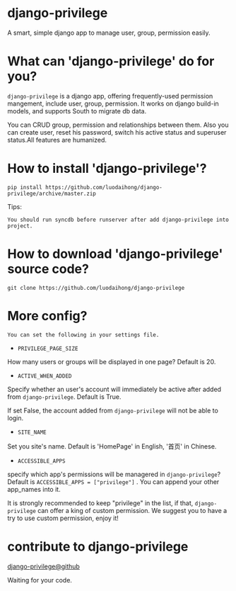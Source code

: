django-privilege
================

A smart, simple django app to manage user,  group, permission easily.

# What can 'django-privilege' do for you? #
`django-privilege` is a django app, offering frequently-used permission mangement, include user, group, permission. It works on django build-in models, and supports South to migrate db data.

You can CRUD group, permission and relationships between them. Also you can create user, reset his password, switch his active status and superuser status.All features are humanized.

# How to install 'django-privilege'? #
`pip install https://github.com/luodaihong/django-privilege/archive/master.zip`

Tips:

    You should run syncdb before runserver after add django-privilege into project.

# How to download 'django-privilege' source code? #
`git clone https://github.com/luodaihong/django-privilege`

# More config? #

    You can set the following in your settings file.

- `PRIVILEGE_PAGE_SIZE`

 How many users or groups will be displayed in one page? Default is 20.

- `ACTIVE_WHEN_ADDED`

 Specify whether an user's account will immediately be active after added from `django-privilege`. Default is True.

 If set False, the account added from `django-privilege` will not be able to login.

- `SITE_NAME`

 Set you site's name. Default is 'HomePage' in English, '首页' in Chinese.

- `ACCESSIBLE_APPS`

 specify which app's permissions will be managered in `django-privilege`? Default is `ACCESSIBLE_APPS = ["privilege"]` . You can append your other app_names into it.

 It is strongly recommended to keep "privilege" in the list, if that, `django-privilege` can offer a king of custom permission. We suggest you to have a try to use custom permission, enjoy it!

# contribute to django-privilege #
[django-privilege@github](https://github.com/luodaihong/django-privilege "https://github.com/luodaihong/django-privilege")

Waiting for your code.

